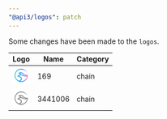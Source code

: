 ```yaml
---
"@api3/logos": patch
---
```


Some changes have been made to the `logos`.

|Logo|Name|Category|
|---|---|---|
|<img src="./raw/chains/Chain169.svg" width="36" alt="">|169|chain|
|<img src="./raw/chains/Chain3441006.svg" width="36" alt="">|3441006|chain|
